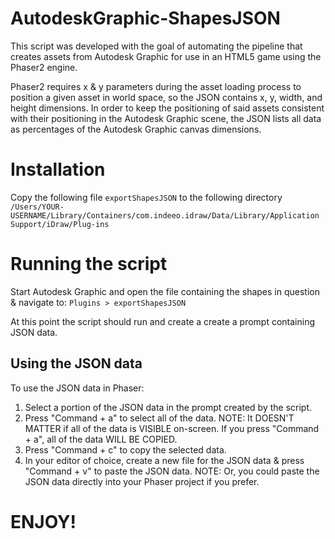 # AutodeskGraphic-ShapesJSON
This script was developed with the goal of automating the pipeline that creates assets from Autodesk Graphic for use in an HTML5 game using the Phaser2 engine.

Phaser2 requires x & y parameters during the asset loading process to position a given asset in world space, so the JSON contains x, y, width, and height dimensions.  In order to keep the positioning of said assets consistent with their positioning in the Autodesk Graphic scene, the JSON lists all data as percentages of the Autodesk Graphic canvas dimensions.

# Installation

Copy the following file ```exportShapesJSON``` to the following directory ```/Users/YOUR-USERNAME/Library/Containers/com.indeeo.idraw/Data/Library/Application Support/iDraw/Plug-ins```

# Running the script

Start Autodesk Graphic and open the file containing the shapes in question & navigate to: ```Plugins > exportShapesJSON ```

At this point the script should run and create a create a prompt containing JSON data.

## Using the JSON data

To use the JSON data in Phaser:

1.  Select a portion of the JSON data in the prompt created by the script.
2.  Press "Command + a" to select all of the data.
NOTE:  It DOESN'T MATTER if all of the data is VISIBLE on-screen.  If you press "Command + a", all of the data WILL BE COPIED.
3.  Press "Command + c" to copy the selected data.
4.  In your editor of choice, create a new file for the JSON data & press "Command + v" to paste the JSON data.
NOTE:  Or, you could paste the JSON data directly into your Phaser project if you prefer.

# ENJOY!
